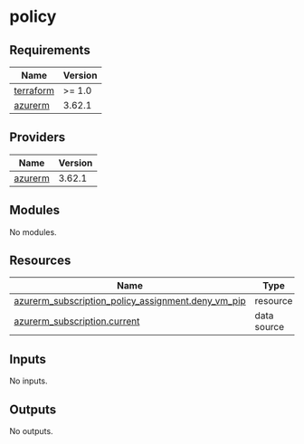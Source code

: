 # policy

<!-- BEGINNING OF PRE-COMMIT-TERRAFORM DOCS HOOK -->
## Requirements

| Name | Version |
|------|---------|
| <a name="requirement_terraform"></a> [terraform](#requirement\_terraform) | >= 1.0 |
| <a name="requirement_azurerm"></a> [azurerm](#requirement\_azurerm) | 3.62.1 |

## Providers

| Name | Version |
|------|---------|
| <a name="provider_azurerm"></a> [azurerm](#provider\_azurerm) | 3.62.1 |

## Modules

No modules.

## Resources

| Name | Type |
|------|------|
| [azurerm_subscription_policy_assignment.deny_vm_pip](https://registry.terraform.io/providers/hashicorp/azurerm/3.62.1/docs/resources/subscription_policy_assignment) | resource |
| [azurerm_subscription.current](https://registry.terraform.io/providers/hashicorp/azurerm/3.62.1/docs/data-sources/subscription) | data source |

## Inputs

No inputs.

## Outputs

No outputs.
<!-- END OF PRE-COMMIT-TERRAFORM DOCS HOOK -->
